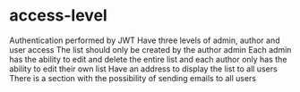 # access-level
Authentication performed by JWT Have three levels of admin, author and user access The list should only be created by the author admin Each admin has the ability to edit and delete the entire list and each author only has the ability to edit their own list Have an address to display the list to all users There is a section with the possibility of sending emails to all users
